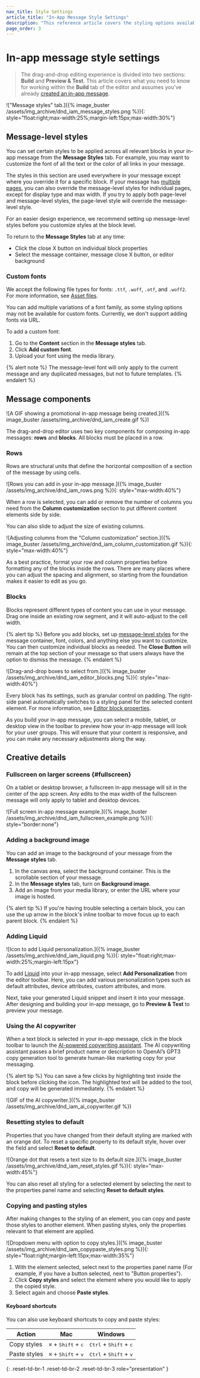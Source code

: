 ```yaml
---
nav_title: Style Settings
article_title: "In-App Message Style Settings"
description: "This reference article covers the styling options available when creating an in-app message with the drag-and-drop editor."
page_order: 3
---
```


# In-app message style settings

> The drag-and-drop editing experience is divided into two sections: **Build** and **Preview & Test**. This article covers what you need to know for working within the **Build** tab of the editor and assumes you've already [created an in-app message]({{site.baseurl}}/user_guide/message_building_by_channel/in-app_messages/drag_and_drop/create/).

!["Message styles" tab.]({% image_buster /assets/img_archive/dnd_iam_message_styles.png %}){: style="float:right;max-width:25%;margin-left:15px;max-width:30%"}

## Message-level styles

You can set certain styles to be applied across all relevant blocks in your in-app message from the **Message Styles** tab. For example, you may want to customize the font of all the text or the color of all links in your message.

The styles in this section are used everywhere in your message except where you override it for a specific block. If your message has [multiple pages]({{site.baseurl}}/user_guide/message_building_by_channel/in-app_messages/drag_and_drop/create#multi-page), you can also override the message-level styles for individual pages, except for display type and max width. If you try to apply both page-level and message-level styles, the page-level style will override the message-level style.

For an easier design experience, we recommend setting up message-level styles before you customize styles at the block level.

To return to the **Message Styles** tab at any time:

- Click the close X button on individual block properties
- Select the message container, message close X button, or editor background

### Custom fonts

We accept the following file types for fonts: `.ttf`, `.woff`, `.otf`, and `.woff2`. For more information, see [Asset files]({{site.baseurl}}/user_guide/message_building_by_channel/in-app_messages/customize/html_in-app_messages#asset-files).

You can add multiple variations of a font family, as some styling options may not be available for custom fonts. Currently, we don't support adding fonts via URL.

To add a custom font:

1. Go to the **Content** section in the **Message styles** tab.
2. Click **Add custom font**.
3. Upload your font using the media library. 

{% alert note %}
The message-level font will only apply to the current message and any duplicated messages, but not to future templates.
{% endalert %}

## Message components

![A GIF showing a promotional in-app message being created.]({% image_buster /assets/img_archive/dnd_iam_create.gif %})

The drag-and-drop editor uses two key components for composing in-app messages: **rows** and **blocks**. All blocks must be placed in a row.

### Rows

Rows are structural units that define the horizontal composition of a section of the message by using cells.

![Rows you can add in your in-app message.]({% image_buster /assets/img_archive/dnd_iam_rows.png %}){: style="max-width:40%"}

When a row is selected, you can add or remove the number of columns you need from the **Column customization** section to put different content elements side by side. 

You can also slide to adjust the size of existing columns.

![Adjusting columns from the "Column customization" section.]({% image_buster /assets/img_archive/dnd_iam_column_customization.gif %}){: style="max-width:40%"}

As a best practice, format your row and column properties before formatting any of the blocks inside the rows. There are many places where you can adjust the spacing and alignment, so starting from the foundation makes it easier to edit as you go.

### Blocks

Blocks represent different types of content you can use in your message. Drag one inside an existing row segment, and it will auto-adjust to the cell width.

{% alert tip %}
Before you add blocks, set up [message-level styles](#set-message-level-styles) for the message container, font, colors, and anything else you want to customize. You can then customize individual blocks as needed. The **Close Button** will remain at the top section of your message so that users always have the option to dismiss the message.
{% endalert %}

![Drag-and-drop boxes to select from.]({% image_buster /assets/img_archive/dnd_iam_editor_blocks.png %}){: style="max-width:40%"}

Every block has its settings, such as granular control on padding. The right-side panel automatically switches to a styling panel for the selected content element. For more information, see [Editor block properties]({{site.baseurl}}/editor_blocks_dnd_iam/).

As you build your in-app message, you can select a mobile, tablet, or desktop view in the toolbar to preview how your in-app message will look for your user groups. This will ensure that your content is responsive, and you can make any necessary adjustments along the way.

## Creative details

### Fullscreen on larger screens {#fullscreen}

On a tablet or desktop browser, a fullscreen in-app message will sit in the center of the app screen. Any edits to the max width of the fullscreen message will only apply to tablet and desktop devices. 

![Full screen in-app message example.]({% image_buster /assets/img_archive/dnd_iam_fullscreen_example.png %}){: style="border:none"}

### Adding a background image

You can add an image to the background of your message from the **Message styles** tab. 

1. In the canvas area, select the background container. This is the scrollable section of your message.
2. In the **Message styles** tab, turn on **Background image**.
3. Add an image from your media library, or enter the URL where your image is hosted.

{% alert tip %}
If you're having trouble selecting a certain block, you can use the up arrow in the block's inline toolbar to move focus up to each parent block.
{% endalert %}

### Adding Liquid

![Icon to add Liquid personalization.]({% image_buster /assets/img_archive/dnd_iam_liquid.png %}){: style="float:right;max-width:25%;margin-left:15px"}

To add [Liquid]({{site.baseurl}}/user_guide/personalization_and_dynamic_content/liquid) into your in-app message, select <i class="fa-solid fa-circle-plus"></i> **Add Personalization** from the editor toolbar. Here, you can add various personalization types such as default attributes, device attributes, custom attributes, and more.

Next, take your generated Liquid snippet and insert it into your message. After designing and building your in-app message, go to **Preview & Test** to preview your message.

### Using the AI copywriter

When a text block is selected in your in-app message, click <i class="fa-solid fa-wand-magic-sparkles" title="AI copywriter"></i> in the block toolbar to launch the [AI-powered copywriting assistant]({{site.baseurl}}/user_guide/brazeai/generative_ai/copywriting/). The AI copywriting assistant passes a brief product name or description to OpenAI’s GPT3 copy generation tool to generate human-like marketing copy for your messaging.

{% alert tip %}
You can save a few clicks by highlighting text inside the block before clicking the icon. The highlighted text will be added to the tool, and copy will be generated immediately.
{% endalert %}

![GIF of the AI copywriter.]({% image_buster /assets/img_archive/dnd_iam_ai_copywriter.gif %})

### Resetting styles to default

Properties that you have changed from their default styling are marked with an orange dot. To reset a specific property to its default style, hover over the field and select **Reset to default**.

![Orange dot that resets a text size to its default size.]({% image_buster /assets/img_archive/dnd_iam_reset_styles.gif %}){: style="max-width:45%"}

You can also reset all styling for a selected element by selecting the <i class="fas fa-paintbrush" title="Copy or paste styles button"></i> next to the properties panel name and selecting **Reset to default styles**.

### Copying and pasting styles

After making changes to the styling of an element, you can copy and paste those styles to another element. When pasting styles, only the properties relevant to that element are applied.

![Dropdown menu with option to copy styles.]({% image_buster /assets/img_archive/dnd_iam_copypaste_styles.png %}){: style="float:right;margin-left:15px;max-width:35%"}

1. With the element selected, select <i class="fas fa-paintbrush" title="Copy or paste styles"></i> next to the properties panel name (For example, if you have a button selected, next to "Button properties").
2. Click **Copy styles** and select the element where you would like to apply the copied style.
3. Select <i class="fas fa-paintbrush" title="Copy or paste styles"></i> again and choose **Paste styles**.

#### Keyboard shortcuts

You can also use keyboard shortcuts to copy and paste styles:

| Action       | Mac                                            | Windows                                           |
| ------------ | ---------------------------------------------- | ------------------------------------------------- |
| Copy styles  | <kbd>⌘</kbd> + <kbd>Shift</kbd> + <kbd>c</kbd> | <kbd>Ctrl</kbd> + <kbd>Shift</kbd> + <kbd>c</kbd> |
| Paste styles | <kbd>⌘</kbd> + <kbd>Shift</kbd> + <kbd>v</kbd> | <kbd>Ctrl</kbd> + <kbd>Shift</kbd> + <kbd>v</kbd> |
{: .reset-td-br-1 .reset-td-br-2 .reset-td-br-3 role="presentation" }
